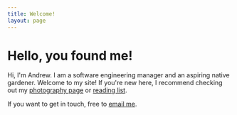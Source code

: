 ```yaml
---
title: Welcome!
layout: page
---
```


# Hello, you found me!

Hi, I'm Andrew. I am a software engineering manager and an aspiring native gardener. Welcome to my site! If you're new here, I recommend checking out my [photography page](/photos/) or [reading list](/reading/). 

If you want to get in touch, free to [email me](mailto:andrew.capshaw@gmail.com).